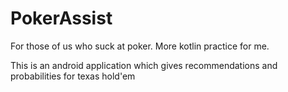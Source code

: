 # PokerAssist
For those of us who suck at poker.  More kotlin practice for me.

This is an android application which gives recommendations and probabilities for texas hold'em
